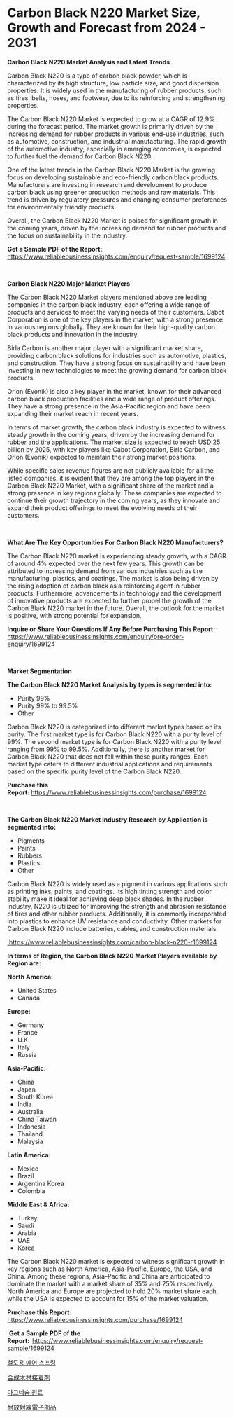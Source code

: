 <p><h1>Carbon Black N220 Market Size, Growth and Forecast from 2024 - 2031</h1></p><p><strong>Carbon Black N220 Market Analysis and Latest Trends</strong></p>
<p><p>Carbon Black N220 is a type of carbon black powder, which is characterized by its high structure, low particle size, and good dispersion properties. It is widely used in the manufacturing of rubber products, such as tires, belts, hoses, and footwear, due to its reinforcing and strengthening properties.</p><p>The Carbon Black N220 Market is expected to grow at a CAGR of 12.9% during the forecast period. The market growth is primarily driven by the increasing demand for rubber products in various end-use industries, such as automotive, construction, and industrial manufacturing. The rapid growth of the automotive industry, especially in emerging economies, is expected to further fuel the demand for Carbon Black N220.</p><p>One of the latest trends in the Carbon Black N220 Market is the growing focus on developing sustainable and eco-friendly carbon black products. Manufacturers are investing in research and development to produce carbon black using greener production methods and raw materials. This trend is driven by regulatory pressures and changing consumer preferences for environmentally friendly products.</p><p>Overall, the Carbon Black N220 Market is poised for significant growth in the coming years, driven by the increasing demand for rubber products and the focus on sustainability in the industry.</p></p>
<p><strong>Get a Sample PDF of the Report:&nbsp;</strong> <a href="https://www.reliablebusinessinsights.com/enquiry/request-sample/1699124">https://www.reliablebusinessinsights.com/enquiry/request-sample/1699124</a></p>
<p>&nbsp;</p>
<p><strong>Carbon Black N220 Major Market Players</strong></p>
<p><p>The Carbon Black N220 Market players mentioned above are leading companies in the carbon black industry, each offering a wide range of products and services to meet the varying needs of their customers. Cabot Corporation is one of the key players in the market, with a strong presence in various regions globally. They are known for their high-quality carbon black products and innovation in the industry.</p><p>Birla Carbon is another major player with a significant market share, providing carbon black solutions for industries such as automotive, plastics, and construction. They have a strong focus on sustainability and have been investing in new technologies to meet the growing demand for carbon black products.</p><p>Orion (Evonik) is also a key player in the market, known for their advanced carbon black production facilities and a wide range of product offerings. They have a strong presence in the Asia-Pacific region and have been expanding their market reach in recent years.</p><p>In terms of market growth, the carbon black industry is expected to witness steady growth in the coming years, driven by the increasing demand for rubber and tire applications. The market size is expected to reach USD 25 billion by 2025, with key players like Cabot Corporation, Birla Carbon, and Orion (Evonik) expected to maintain their strong market positions.</p><p>While specific sales revenue figures are not publicly available for all the listed companies, it is evident that they are among the top players in the Carbon Black N220 Market, with a significant share of the market and a strong presence in key regions globally. These companies are expected to continue their growth trajectory in the coming years, as they innovate and expand their product offerings to meet the evolving needs of their customers.</p></p>
<p>&nbsp;</p>
<p><strong>What Are The Key Opportunities For Carbon Black N220 Manufacturers?</strong></p>
<p><p>The Carbon Black N220 market is experiencing steady growth, with a CAGR of around 4% expected over the next few years. This growth can be attributed to increasing demand from various industries such as tire manufacturing, plastics, and coatings. The market is also being driven by the rising adoption of carbon black as a reinforcing agent in rubber products. Furthermore, advancements in technology and the development of innovative products are expected to further propel the growth of the Carbon Black N220 market in the future. Overall, the outlook for the market is positive, with strong potential for expansion.</p></p>
<p><strong>Inquire or Share Your Questions If Any Before Purchasing This Report:</strong> <a href="https://www.reliablebusinessinsights.com/enquiry/pre-order-enquiry/1699124">https://www.reliablebusinessinsights.com/enquiry/pre-order-enquiry/1699124</a></p>
<p>&nbsp;</p>
<p><strong>Market Segmentation</strong></p>
<p><strong>The Carbon Black N220 Market Analysis by types is segmented into:</strong></p>
<p><ul><li>Purity 99%</li><li>Purity 99% to 99.5%</li><li>Other</li></ul></p>
<p><p>Carbon Black N220 is categorized into different market types based on its purity. The first market type is for Carbon Black N220 with a purity level of 99%. The second market type is for Carbon Black N220 with a purity level ranging from 99% to 99.5%. Additionally, there is another market for Carbon Black N220 that does not fall within these purity ranges. Each market type caters to different industrial applications and requirements based on the specific purity level of the Carbon Black N220.</p></p>
<p><strong>Purchase this Report:&nbsp;</strong><a href="https://www.reliablebusinessinsights.com/purchase/1699124">https://www.reliablebusinessinsights.com/purchase/1699124</a></p>
<p>&nbsp;</p>
<p><strong>The Carbon Black N220 Market Industry Research by Application is segmented into:</strong></p>
<p><ul><li>Pigments</li><li>Paints</li><li>Rubbers</li><li>Plastics</li><li>Other</li></ul></p>
<p><p>Carbon Black N220 is widely used as a pigment in various applications such as printing inks, paints, and coatings. Its high tinting strength and color stability make it ideal for achieving deep black shades. In the rubber industry, N220 is utilized for improving the strength and abrasion resistance of tires and other rubber products. Additionally, it is commonly incorporated into plastics to enhance UV resistance and conductivity. Other markets for Carbon Black N220 include batteries, cables, and construction materials.</p></p>
<p><a href="https://www.reliablebusinessinsights.com/carbon-black-n220-r1699124">&nbsp;https://www.reliablebusinessinsights.com/carbon-black-n220-r1699124</a></p>
<p><strong>In terms of Region, the Carbon Black N220 Market Players available by Region are:</strong></p>
<p>
    <p> <strong> North America: </strong>
        <ul>
            <li>United States</li>
            <li>Canada</li>
        </ul>
        </p> 
    <p> <strong> Europe: </strong>
        <ul>
            <li>Germany</li>
            <li>France</li>
            <li>U.K.</li>
            <li>Italy</li>
            <li>Russia</li>
        </ul>
        </p> 
    <p> <strong> Asia-Pacific: </strong>
        <ul>
            <li>China</li>
            <li>Japan</li>
            <li>South Korea</li>
            <li>India</li>
            <li>Australia</li>
            <li>China Taiwan</li>
            <li>Indonesia</li>
            <li>Thailand</li>
            <li>Malaysia</li>
        </ul>
        </p> 
    <p> <strong> Latin America: </strong>
        <ul>
            <li>Mexico</li>
            <li>Brazil</li>
            <li>Argentina Korea</li>
            <li>Colombia</li>
        </ul>
        </p> 
    <p> <strong> Middle East & Africa: </strong>
        <ul>
            <li>Turkey</li>
            <li>Saudi</li>
            <li>Arabia</li>
            <li>UAE</li>
            <li>Korea</li>
        </ul>
    </p>
    </p>
<p><p>The Carbon Black N220 market is expected to witness significant growth in key regions such as North America, Asia-Pacific, Europe, the USA, and China. Among these regions, Asia-Pacific and China are anticipated to dominate the market with a market share of 35% and 25% respectively. North America and Europe are projected to hold 20% market share each, while the USA is expected to account for 15% of the market valuation.</p></p>
<p><strong>Purchase this Report: </strong><a href="https://www.reliablebusinessinsights.com/purchase/1699124">https://www.reliablebusinessinsights.com/purchase/1699124</a></p>
<p>&nbsp;<strong>Get a Sample PDF of the Report:&nbsp;&nbsp;</strong><a href="https://www.reliablebusinessinsights.com/enquiry/request-sample/1699124">https://www.reliablebusinessinsights.com/enquiry/request-sample/1699124</a></p>
<p><strong></strong></p>
<p><p><a href="https://medium.com/@mdemon697/%EC%B2%A0%EB%8F%84-%EC%8B%9C%EC%9E%A5-%EC%97%AD%ED%95%99-%EB%B0%8F-%EC%84%B1%EC%9E%A5-%EC%9A%94%EC%9D%B8%EC%9D%84-%EB%B6%84%EC%84%9D%ED%95%98%EA%B3%A0-2024%EB%85%84%EB%B6%80%ED%84%B0-2031%EB%85%84%EA%B9%8C%EC%A7%80-%EC%98%88%EC%B8%A1%EB%90%9C-%EA%B3%B5%EA%B8%B0-%EC%8A%A4%ED%94%84%EB%A7%81%EC%9D%84-%EC%A1%B0%EC%82%AC%ED%95%A9%EB%8B%88%EB%8B%A4-d22f008c6e8e">철도용 에어 스프링</a></p><p><a href="https://medium.com/@arimuller2009/%E3%82%B0%E3%83%AD%E3%83%BC%E3%83%90%E3%83%AB%E5%90%88%E6%88%90%E6%9C%A8%E6%9D%90%E6%8E%A5%E7%9D%80%E5%89%A4%E5%B8%82%E5%A0%B4%E8%A6%8F%E6%A8%A1%E3%81%AF-%E5%B9%B4%E5%B9%B3%E5%9D%87%E6%88%90%E9%95%B7%E7%8E%87-%E3%81%A7-%E3%81%93%E3%81%AE%E3%83%AC%E3%83%9D%E3%83%BC%E3%83%88%E3%81%AF2024%E5%B9%B4%E3%81%8B%E3%82%892031%E5%B9%B4%E3%81%BE%E3%81%A7%E3%81%AE%E5%B8%82%E5%A0%B4%E6%88%90%E9%95%B7-%E3%83%88%E3%83%AC%E3%83%B3%E3%83%89-%E6%A9%9F%E4%BC%9A-%E3%81%8A%E3%82%88%E3%81%B3%E4%BA%88%E6%B8%AC%E3%82%92%E3%82%AB%E3%83%90%E3%83%BC%E3%81%97%E3%81%A6%E3%81%84%E3%81%BE%E3%81%99-bd1b200359aa">合成木材接着剤</a></p><p><a href="https://medium.com/@mdemon697/%EB%A7%88%EA%B7%B8%EB%84%A4%EC%8A%98-%EC%9B%90%EB%A3%8C-%EC%82%B0%EC%97%85%EC%97%90-%EB%8C%80%ED%95%9C-%ED%86%B5%EC%B0%B0-2031%EB%85%84%EA%B9%8C%EC%A7%80%EC%9D%98-%EC%8B%9C%EC%9E%A5-%EC%9E%AC%EC%A0%95-%EC%83%81%ED%83%9C-%EC%8B%9C%EC%9E%A5-%EA%B7%9C%EB%AA%A8-%EB%B0%8F-%EC%88%98%EC%9D%B5-%EB%B6%84%EC%84%9D-25c7e188d1f6">마그네슘 원료</a></p><p><a href="https://medium.com/@arimuller2009/%E6%94%BE%E5%B0%84%E7%B7%9A%E7%A1%AC%E5%8C%96%E3%81%95%E3%82%8C%E3%81%9F%E9%9B%BB%E5%AD%90%E9%83%A8%E5%93%81%E5%B8%82%E5%A0%B4%E4%BA%88%E6%B8%AC-%E5%B8%82%E5%A0%B4%E5%8B%95%E5%90%91-%E3%81%8A%E3%82%88%E3%81%B3%E5%BD%B1%E9%9F%BF%E5%88%86%E6%9E%90-2024%E5%B9%B4-2031%E5%B9%B4-fd40c2aa7102">耐放射線電子部品</a></p></p>